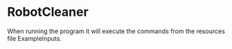 # RobotCleaner

When running the program it will execute the commands from the resources file ExampleInputs.
